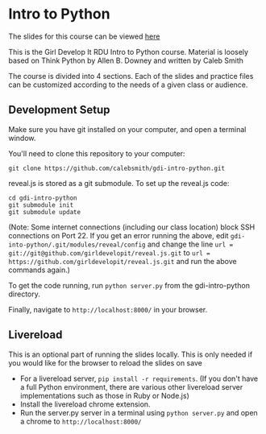 # Intro to Python

The slides for this course can be viewed [here](http://calebsmith.github.io/gdi-intro-python/#/)

This is the Girl Develop It RDU Intro to Python course. Material is loosely based on Think Python by Allen B. Downey and written by Caleb Smith

The course is divided into 4 sections. Each of the slides and practice files can be customized according to the needs of a given class or audience.


Development Setup
-----------------

Make sure you have git installed on your computer, and open a terminal window.

You'll need to clone this repository to your computer:

    git clone https://github.com/calebsmith/gdi-intro-python.git

reveal.js is stored as a git submodule. To set up the reveal.js code:

    cd gdi-intro-python
    git submodule init
    git submodule update

(Note: Some internet connections (including our class location) block SSH
connections on Port 22. If you get an error running the above, edit
``gdi-into-python/.git/modules/reveal/config`` and change the line
``url = git://git@github.com/girldevelopit/reveal.js.git`` to
``url = https://github.com/girldevelopit/reveal.js.git`` and run the above
commands again.)

To get the code running, run ``python server.py`` from the gdi-intro-python
directory.

Finally, navigate to ``http://localhost:8000/`` in your browser.

Livereload
----------

This is an optional part of running the slides locally. This is only needed if
you would like for the browser to reload the slides on save

* For a livereload server, `pip install -r requirements`. (If you don't have a
full Python environment, there are various other livereload server
implementations such as those in Ruby or Node.js)
* Install the livereload chrome extension.
* Run the server.py server in a terminal using `python server.py` and open a
chrome to ``http://localhost:8000/``
